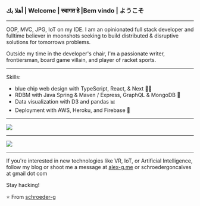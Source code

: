 
### أهلا بك | Welcome | स्वागत हे  |Bem vindo | ようこそ  


----

OOP, MVC, JPG, IoT on my IDE. I am an opinionated full stack developer and fulltime believer in moonshots seeking to build distributed & disruptive solutions for tomorrows problems.

Outside my time in the developer's chair, I'm a passionate writer, frontiersman, board game villain, and player of racket sports.

-----


Skills:

- blue chip web design with TypeScript, React, & Next 👨‍💻
- RDBM with Java Spring & Maven / Express, GraphQL & MongoDB 💾
- Data visualization with D3 and pandas 📊
- Deployment with AWS, Heroku, and Firebase 🚀

-----


<a href="https://github.com/schroeder-g">
  <img src="https://github-readme-stats.vercel.app/api?username=schroeder-g&show_icons=true&hide_border=true" />
</a>

---

<a href="https://github.com/schroeder-g">
  <img src="https://github-readme-stats.vercel.app/api/top-langs/?username=schroeder-g&layout=compact" />
</a>



-----

If you're interested in new technologies like VR, IoT, or Artificial Intelligence, follow my blog or shoot me a message at <a href="https://alex-g.me">alex-g.me</a> or schroedergoncalves at gmail dot com


Stay hacking!

⭐️ From [schroeder-g](https://github.com/schroeder-g)
